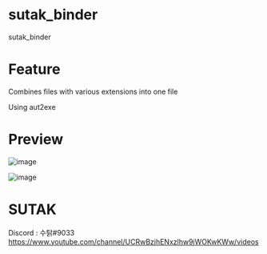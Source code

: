 # sutak_binder
sutak_binder

# Feature
Combines files with various extensions into one file

Using aut2exe

# Preview
![image](https://user-images.githubusercontent.com/101671122/160777064-f3466fd0-b054-4ad7-90de-9b78bcd1b2e1.png)



![image](https://user-images.githubusercontent.com/101671122/160776981-65127ba4-d454-4707-8380-df9120cc09aa.png)


# SUTAK
Discord : 수탉#9033
https://www.youtube.com/channel/UCRwBzjhENxzlhw9jWOKwKWw/videos
